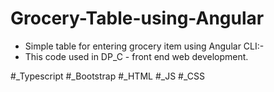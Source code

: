 # Grocery-Table-using-Angular

* Simple table for entering grocery item using Angular CLI:-
* This code used in DP_C - front end web development.

#_Typescript
#_Bootstrap
#_HTML
#_JS
#_CSS
